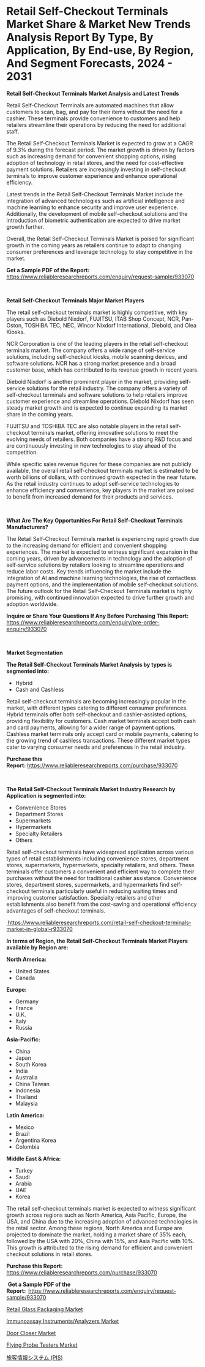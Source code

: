 <p><h1>Retail Self-Checkout Terminals Market Share & Market New Trends Analysis Report By Type, By Application, By End-use, By Region, And Segment Forecasts, 2024 - 2031</h1></p><p><strong>Retail Self-Checkout Terminals Market Analysis and Latest Trends</strong></p>
<p><p>Retail Self-Checkout Terminals are automated machines that allow customers to scan, bag, and pay for their items without the need for a cashier. These terminals provide convenience to customers and help retailers streamline their operations by reducing the need for additional staff.</p><p>The Retail Self-Checkout Terminals Market is expected to grow at a CAGR of 9.3% during the forecast period. The market growth is driven by factors such as increasing demand for convenient shopping options, rising adoption of technology in retail stores, and the need for cost-effective payment solutions. Retailers are increasingly investing in self-checkout terminals to improve customer experience and enhance operational efficiency.</p><p>Latest trends in the Retail Self-Checkout Terminals Market include the integration of advanced technologies such as artificial intelligence and machine learning to enhance security and improve user experience. Additionally, the development of mobile self-checkout solutions and the introduction of biometric authentication are expected to drive market growth further.</p><p>Overall, the Retail Self-Checkout Terminals Market is poised for significant growth in the coming years as retailers continue to adapt to changing consumer preferences and leverage technology to stay competitive in the market.</p></p>
<p><strong>Get a Sample PDF of the Report:&nbsp;</strong> <a href="https://www.reliableresearchreports.com/enquiry/request-sample/933070">https://www.reliableresearchreports.com/enquiry/request-sample/933070</a></p>
<p>&nbsp;</p>
<p><strong>Retail Self-Checkout Terminals Major Market Players</strong></p>
<p><p>The retail self-checkout terminals market is highly competitive, with key players such as Diebold Nixdorf, FUJITSU, ITAB Shop Concept, NCR, Pan-Oston, TOSHIBA TEC, NEC, Wincor Nixdorf International, Diebold, and Olea Kiosks. </p><p>NCR Corporation is one of the leading players in the retail self-checkout terminals market. The company offers a wide range of self-service solutions, including self-checkout kiosks, mobile scanning devices, and software solutions. NCR has a strong market presence and a broad customer base, which has contributed to its revenue growth in recent years.</p><p>Diebold Nixdorf is another prominent player in the market, providing self-service solutions for the retail industry. The company offers a variety of self-checkout terminals and software solutions to help retailers improve customer experience and streamline operations. Diebold Nixdorf has seen steady market growth and is expected to continue expanding its market share in the coming years.</p><p>FUJITSU and TOSHIBA TEC are also notable players in the retail self-checkout terminals market, offering innovative solutions to meet the evolving needs of retailers. Both companies have a strong R&D focus and are continuously investing in new technologies to stay ahead of the competition.</p><p>While specific sales revenue figures for these companies are not publicly available, the overall retail self-checkout terminals market is estimated to be worth billions of dollars, with continued growth expected in the near future. As the retail industry continues to adopt self-service technologies to enhance efficiency and convenience, key players in the market are poised to benefit from increased demand for their products and services.</p></p>
<p>&nbsp;</p>
<p><strong>What Are The Key Opportunities For Retail Self-Checkout Terminals Manufacturers?</strong></p>
<p><p>The Retail Self-Checkout Terminals market is experiencing rapid growth due to the increasing demand for efficient and convenient shopping experiences. The market is expected to witness significant expansion in the coming years, driven by advancements in technology and the adoption of self-service solutions by retailers looking to streamline operations and reduce labor costs. Key trends influencing the market include the integration of AI and machine learning technologies, the rise of contactless payment options, and the implementation of mobile self-checkout solutions. The future outlook for the Retail Self-Checkout Terminals market is highly promising, with continued innovation expected to drive further growth and adoption worldwide.</p></p>
<p><strong>Inquire or Share Your Questions If Any Before Purchasing This Report:</strong> <a href="https://www.reliableresearchreports.com/enquiry/pre-order-enquiry/933070">https://www.reliableresearchreports.com/enquiry/pre-order-enquiry/933070</a></p>
<p>&nbsp;</p>
<p><strong>Market Segmentation</strong></p>
<p><strong>The Retail Self-Checkout Terminals Market Analysis by types is segmented into:</strong></p>
<p><ul><li>Hybrid</li><li>Cash and Cashless</li></ul></p>
<p><p>Retail self-checkout terminals are becoming increasingly popular in the market, with different types catering to different consumer preferences. Hybrid terminals offer both self-checkout and cashier-assisted options, providing flexibility for customers. Cash market terminals accept both cash and card payments, allowing for a wider range of payment options. Cashless market terminals only accept card or mobile payments, catering to the growing trend of cashless transactions. These different market types cater to varying consumer needs and preferences in the retail industry.</p></p>
<p><strong>Purchase this Report:&nbsp;</strong><a href="https://www.reliableresearchreports.com/purchase/933070">https://www.reliableresearchreports.com/purchase/933070</a></p>
<p>&nbsp;</p>
<p><strong>The Retail Self-Checkout Terminals Market Industry Research by Application is segmented into:</strong></p>
<p><ul><li>Convenience Stores</li><li>Department Stores</li><li>Supermarkets</li><li>Hypermarkets</li><li>Specialty Retailers</li><li>Others</li></ul></p>
<p><p>Retail self-checkout terminals have widespread application across various types of retail establishments including convenience stores, department stores, supermarkets, hypermarkets, specialty retailers, and others. These terminals offer customers a convenient and efficient way to complete their purchases without the need for traditional cashier assistance. Convenience stores, department stores, supermarkets, and hypermarkets find self-checkout terminals particularly useful in reducing waiting times and improving customer satisfaction. Specialty retailers and other establishments also benefit from the cost-saving and operational efficiency advantages of self-checkout terminals.</p></p>
<p><a href="https://www.reliableresearchreports.com/retail-self-checkout-terminals-market-in-global-r933070">&nbsp;https://www.reliableresearchreports.com/retail-self-checkout-terminals-market-in-global-r933070</a></p>
<p><strong>In terms of Region, the Retail Self-Checkout Terminals Market Players available by Region are:</strong></p>
<p>
    <p> <strong> North America: </strong>
        <ul>
            <li>United States</li>
            <li>Canada</li>
        </ul>
        </p> 
    <p> <strong> Europe: </strong>
        <ul>
            <li>Germany</li>
            <li>France</li>
            <li>U.K.</li>
            <li>Italy</li>
            <li>Russia</li>
        </ul>
        </p> 
    <p> <strong> Asia-Pacific: </strong>
        <ul>
            <li>China</li>
            <li>Japan</li>
            <li>South Korea</li>
            <li>India</li>
            <li>Australia</li>
            <li>China Taiwan</li>
            <li>Indonesia</li>
            <li>Thailand</li>
            <li>Malaysia</li>
        </ul>
        </p> 
    <p> <strong> Latin America: </strong>
        <ul>
            <li>Mexico</li>
            <li>Brazil</li>
            <li>Argentina Korea</li>
            <li>Colombia</li>
        </ul>
        </p> 
    <p> <strong> Middle East & Africa: </strong>
        <ul>
            <li>Turkey</li>
            <li>Saudi</li>
            <li>Arabia</li>
            <li>UAE</li>
            <li>Korea</li>
        </ul>
    </p>
    </p>
<p><p>The retail self-checkout terminals market is expected to witness significant growth across regions such as North America, Asia Pacific, Europe, the USA, and China due to the increasing adoption of advanced technologies in the retail sector. Among these regions, North America and Europe are projected to dominate the market, holding a market share of 35% each, followed by the USA with 20%, China with 15%, and Asia Pacific with 10%. This growth is attributed to the rising demand for efficient and convenient checkout solutions in retail stores.</p></p>
<p><strong>Purchase this Report: </strong><a href="https://www.reliableresearchreports.com/purchase/933070">https://www.reliableresearchreports.com/purchase/933070</a></p>
<p>&nbsp;<strong>Get a Sample PDF of the Report:&nbsp;&nbsp;</strong><a href="https://www.reliableresearchreports.com/enquiry/request-sample/933070">https://www.reliableresearchreports.com/enquiry/request-sample/933070</a></p>
<p><strong></strong></p>
<p><p><a href="https://github.com/tamvrosiya/Market-Research-Report-List-5/blob/main/retail-glass-packaging-market.md">Retail Glass Packaging Market</a></p><p><a href="https://issuu.com/reportprime-2/docs/immunoassay-instrumentsanalyzers-ma_e67f316cde32a3">Immunoassay Instruments/Analyzers Market</a></p><p><a href="https://medium.com/@shanierohan_50883/door-closer-market-share-and-new-trends-analysis-by-its-type-application-end-use-and-forecast-a08a05e94460?postPublishedType=initial">Door Closer Market</a></p><p><a href="https://issuu.com/reportprime-2/docs/flying-probe-testers-market-size-20_5ae832d659ec78">Flying Probe Testers Market</a></p><p><a href="https://medium.com/@titusboyer1/%E4%B9%97%E5%AE%A2%E6%83%85%E5%A0%B1%E3%82%B7%E3%82%B9%E3%83%86%E3%83%A0-pis-%E5%B8%82%E5%A0%B4%E5%88%86%E6%9E%90%E3%83%AC%E3%83%9D%E3%83%BC%E3%83%88-2024%E5%B9%B4%E3%81%8B%E3%82%892031%E5%B9%B4%E3%81%BE%E3%81%A7%E3%81%AE%E5%9C%B0%E5%9F%9F-%E3%82%BF%E3%82%A4%E3%83%97-lcd%E3%83%87%E3%82%A3%E3%82%B9%E3%83%97%E3%83%AC%E3%82%A4%E3%82%B7%E3%82%B9%E3%83%86%E3%83%A0-led%E3%83%87%E3%82%A3%E3%82%B9%E3%83%97%E3%83%AC%E3%82%A4%E3%82%B7%E3%82%B9%E3%83%86%E3%83%A0-%E3%81%9D%E3%81%AE%E4%BB%96-%E3%81%8A%E3%82%88%E3%81%B3%E3%82%A2%E3%83%97%E3%83%AA%E3%82%B1%E3%83%BC%E3%82%B7%E3%83%A7%E3%83%B3-%E9%89%84%E9%81%93-%E8%88%AA%E7%A9%BA-%E3%81%9D%E3%81%AE%E4%BB%96-%E3%81%AB-d51fffb48584">旅客情報システム (PIS)</a></p></p>